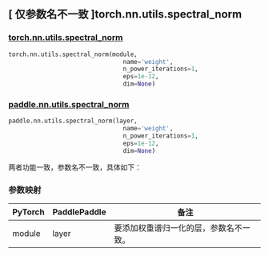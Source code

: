 ## [ 仅参数名不一致 ]torch.nn.utils.spectral_norm
### [torch.nn.utils.spectral_norm](https://pytorch.org/docs/stable/generated/torch.nn.utils.spectral_norm.html?highlight=nn+utils+spectral_norm#torch.nn.utils.spectral_norm)

```python
torch.nn.utils.spectral_norm(module,
                                name='weight',
                                n_power_iterations=1,
                                eps=1e-12,
                                dim=None)
```

### [paddle.nn.utils.spectral_norm](https://www.paddlepaddle.org.cn/documentation/docs/zh/develop/api/paddle/nn/utils/spectral_norm_cn.html#spectral-norm)

```python
paddle.nn.utils.spectral_norm(layer,
                                name='weight',
                                n_power_iterations=1,
                                eps=1e-12,
                                dim=None)
```
两者功能一致，参数名不一致，具体如下：
### 参数映射

| PyTorch       | PaddlePaddle | 备注                                                   |
| ------------- | ------------ | ------------------------------------------------------ |
| module        | layer        | 要添加权重谱归一化的层，参数名不一致。                                  |
